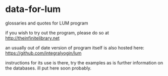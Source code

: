 # data-for-lum
glossaries and quotes for LUM program

if you wish to try out the program, please do so at http://theinfinitelibrary.net

an usually out of date version of program itself is also hosted here:
https://github.com/integralyogin/lum

instructions for its use is there, try the examples
as is further information on the databases. 
ill put here soon probably.
